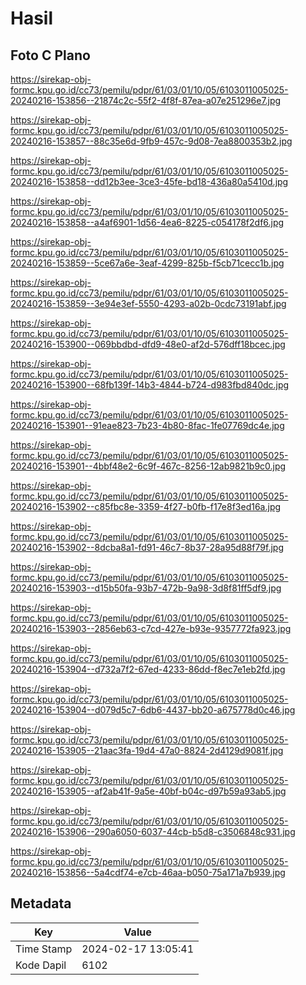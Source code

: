 # Hasil

## Foto C Plano

https://sirekap-obj-formc.kpu.go.id/cc73/pemilu/pdpr/61/03/01/10/05/6103011005025-20240216-153856--21874c2c-55f2-4f8f-87ea-a07e251296e7.jpg

https://sirekap-obj-formc.kpu.go.id/cc73/pemilu/pdpr/61/03/01/10/05/6103011005025-20240216-153857--88c35e6d-9fb9-457c-9d08-7ea8800353b2.jpg

https://sirekap-obj-formc.kpu.go.id/cc73/pemilu/pdpr/61/03/01/10/05/6103011005025-20240216-153858--dd12b3ee-3ce3-45fe-bd18-436a80a5410d.jpg

https://sirekap-obj-formc.kpu.go.id/cc73/pemilu/pdpr/61/03/01/10/05/6103011005025-20240216-153858--a4af6901-1d56-4ea6-8225-c054178f2df6.jpg

https://sirekap-obj-formc.kpu.go.id/cc73/pemilu/pdpr/61/03/01/10/05/6103011005025-20240216-153859--5ce67a6e-3eaf-4299-825b-f5cb71cecc1b.jpg

https://sirekap-obj-formc.kpu.go.id/cc73/pemilu/pdpr/61/03/01/10/05/6103011005025-20240216-153859--3e94e3ef-5550-4293-a02b-0cdc73191abf.jpg

https://sirekap-obj-formc.kpu.go.id/cc73/pemilu/pdpr/61/03/01/10/05/6103011005025-20240216-153900--069bbdbd-dfd9-48e0-af2d-576dff18bcec.jpg

https://sirekap-obj-formc.kpu.go.id/cc73/pemilu/pdpr/61/03/01/10/05/6103011005025-20240216-153900--68fb139f-14b3-4844-b724-d983fbd840dc.jpg

https://sirekap-obj-formc.kpu.go.id/cc73/pemilu/pdpr/61/03/01/10/05/6103011005025-20240216-153901--91eae823-7b23-4b80-8fac-1fe07769dc4e.jpg

https://sirekap-obj-formc.kpu.go.id/cc73/pemilu/pdpr/61/03/01/10/05/6103011005025-20240216-153901--4bbf48e2-6c9f-467c-8256-12ab9821b9c0.jpg

https://sirekap-obj-formc.kpu.go.id/cc73/pemilu/pdpr/61/03/01/10/05/6103011005025-20240216-153902--c85fbc8e-3359-4f27-b0fb-f17e8f3ed16a.jpg

https://sirekap-obj-formc.kpu.go.id/cc73/pemilu/pdpr/61/03/01/10/05/6103011005025-20240216-153902--8dcba8a1-fd91-46c7-8b37-28a95d88f79f.jpg

https://sirekap-obj-formc.kpu.go.id/cc73/pemilu/pdpr/61/03/01/10/05/6103011005025-20240216-153903--d15b50fa-93b7-472b-9a98-3d8f81ff5df9.jpg

https://sirekap-obj-formc.kpu.go.id/cc73/pemilu/pdpr/61/03/01/10/05/6103011005025-20240216-153903--2856eb63-c7cd-427e-b93e-9357772fa923.jpg

https://sirekap-obj-formc.kpu.go.id/cc73/pemilu/pdpr/61/03/01/10/05/6103011005025-20240216-153904--d732a7f2-67ed-4233-86dd-f8ec7e1eb2fd.jpg

https://sirekap-obj-formc.kpu.go.id/cc73/pemilu/pdpr/61/03/01/10/05/6103011005025-20240216-153904--d079d5c7-6db6-4437-bb20-a675778d0c46.jpg

https://sirekap-obj-formc.kpu.go.id/cc73/pemilu/pdpr/61/03/01/10/05/6103011005025-20240216-153905--21aac3fa-19d4-47a0-8824-2d4129d9081f.jpg

https://sirekap-obj-formc.kpu.go.id/cc73/pemilu/pdpr/61/03/01/10/05/6103011005025-20240216-153905--af2ab41f-9a5e-40bf-b04c-d97b59a93ab5.jpg

https://sirekap-obj-formc.kpu.go.id/cc73/pemilu/pdpr/61/03/01/10/05/6103011005025-20240216-153906--290a6050-6037-44cb-b5d8-c3506848c931.jpg

https://sirekap-obj-formc.kpu.go.id/cc73/pemilu/pdpr/61/03/01/10/05/6103011005025-20240216-153856--5a4cdf74-e7cb-46aa-b050-75a171a7b939.jpg


## Metadata

| Key        | Value               |
| ---------- | ------------------- |
| Time Stamp | 2024-02-17 13:05:41 |
| Kode Dapil | 6102                |



